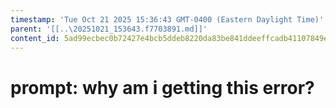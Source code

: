 ```yaml
---
timestamp: 'Tue Oct 21 2025 15:36:43 GMT-0400 (Eastern Daylight Time)'
parent: '[[..\20251021_153643.f7703891.md]]'
content_id: 5ad99ecbec0b72427e4bcb5ddeb8220da83be841ddeeffcadb41107849e2d19d
---
```


# prompt: why am i getting this error?
